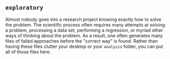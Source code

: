 ## `exploratory`

Almost nobody goes into a research project knowing exactly how to solve the problem. The scientific process often requires many attempts at solving a problem, processing a data set, performing a regression, or myriad other ways of thinking about the problem. As a result, one often generates many files of failed approaches before the "correct way" is found. Rather than having these files clutter your desktop or your `analysis` folder, you can put all of those files here. 
 